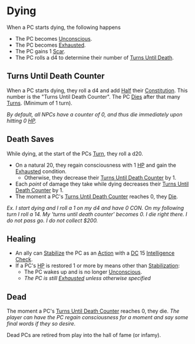 # Dying

When a PC starts dying, the following happens

- The PC becomes [Unconscious](Unconscious.md).
- The PC becomes [Exhausted](Exhausted.md).
- The PC gains 1 [Scar](../Player%20Characters/Derived%20Statistics/Scars.md).
- The PC rolls a d4 to determine their number of [Turns Until Death](Dying.md#Turns%20Until%20Death%20Counter).

## Turns Until Death Counter

When a PC starts dying, they roll a d4 and add [Half](../Foreword/Rule%20for%20rules.md#Halving) their [Constitution](../Player%20Characters/Chosen%20Statistics/Constitution.md). This number is the "Turns Until Death Counter". The PC [Dies](Dying.md#Dead) after that many [Turns](../Game%20Procedures/Turn.md). (Minimum of 1 turn).

*By default, all NPCs have a counter of 0, and thus die immediately upon hitting 0 [HP](../Player%20Characters/Derived%20Statistics/Health%20Points.md).*

## Death Saves

While dying, at the start of the PCs [Turn](../Game%20Procedures/Turn.md), they roll a d20.

- On a natural 20, they regain consciousness with 1 [HP](../Player%20Characters/Derived%20Statistics/Health%20Points.md) and gain the [Exhausted](Exhausted.md) condition.
	- Otherwise, they decrease their [Turns Until Death Counter](Dying.md#Turns%20Until%20Death%20Counter) by 1.
- Each *point* of damage they take while dying decreases their [Turns Until Death Counter](Dying.md#Turns%20Until%20Death%20Counter) by 1.
- The moment a PC's [Turns Until Death Counter](Dying.md#Turns%20Until%20Death%20Counter) reaches 0, they [Die](Dying.md#Dead).

*Ex. I start dying and I roll a 1 on my d4 and have 0 CON. On my following turn I roll a 14. My 'turns until death counter' becomes 0. I die right there. I do not pass go. I do not collect $200.*

## Healing

- An ally can [Stabilize](Stabilized.md) the PC as an [Action](../Game%20Procedures/Action.md) with a [DC](../Game%20Procedures/DC.md) 15 [Intelligence](../Player%20Characters/Chosen%20Statistics/Intelligence.md) [Check](../Game%20Procedures/Check.md).
- If a PC's [HP](../Player%20Characters/Derived%20Statistics/Health%20Points.md) is restored 1 or more by means other than [Stabilization](Stabilized.md):
	- The PC wakes up and is no longer [Unconscious](Unconscious.md).
	- *The PC is still [Exhausted](Exhausted.md) unless otherwise specified*

## Dead

The moment a PC's [Turns Until Death Counter](Dying.md#Turns%20Until%20Death%20Counter) reaches 0, they die.
*The player can have the PC regain consciousness for a moment and say some final words if they so desire.*

Dead PCs are retired from play into the hall of fame (or infamy).
